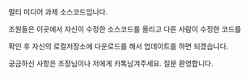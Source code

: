 멀티 미디어 과제  소스코드입니다.

조원들은 이곳에서 자신이 수정한 소스코드를 올리고 다른 사람이 수정한 코드를

확인 후 자신의 로컬저장소에 다운로드를 해서 업데이트를 하면 되겠습니다.

궁금하신 사항은 조장님이나 저에게 카톡남겨주세요. 질문 환영합니다.
